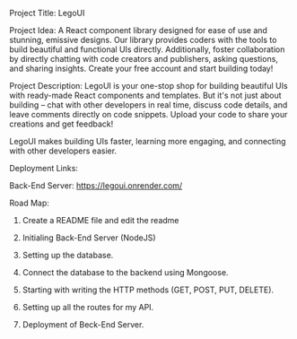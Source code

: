 Project Title: LegoUI 

Project Idea: A React component library designed for ease of use and stunning, emissive designs. Our library provides coders with the tools to build beautiful and functional UIs directly. Additionally, foster collaboration by directly chatting with code creators and publishers, asking questions, and sharing insights. Create your free account and start building today!

Project Description: LegoUI is your one-stop shop for building beautiful UIs with ready-made React components and templates. But it's not just about building – chat with other developers in real time, discuss code details, and leave comments directly on code snippets. Upload your code to share your creations and get feedback!

LegoUI makes building UIs faster, learning more engaging, and connecting with other developers easier.

Deployment Links:

Back-End Server: https://legoui.onrender.com/


Road Map: 

1. Create a README file and edit the readme

2. Initialing Back-End  Server (NodeJS)

3. Setting up the database. 

4. Connect the database to the backend using Mongoose.

5. Starting with writing the HTTP methods (GET, POST, PUT, DELETE).

6. Setting up all the routes for my API.

7. Deployment of Beck-End Server.

